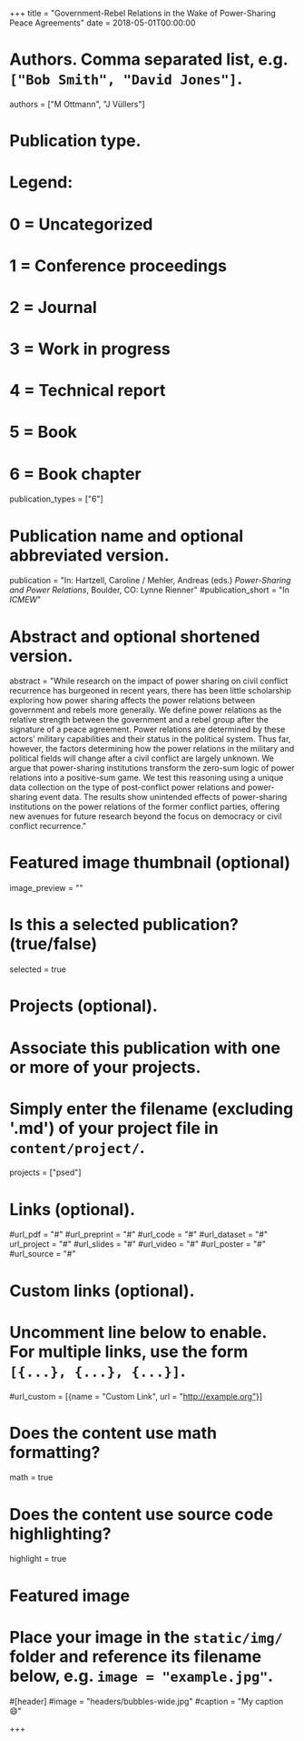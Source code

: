 +++
title = "Government-Rebel Relations in the Wake of Power-Sharing Peace Agreements"
date = 2018-05-01T00:00:00

# Authors. Comma separated list, e.g. `["Bob Smith", "David Jones"]`.
authors = ["M Ottmann", "J Vüllers"]

# Publication type.
# Legend:
# 0 = Uncategorized
# 1 = Conference proceedings
# 2 = Journal
# 3 = Work in progress
# 4 = Technical report
# 5 = Book
# 6 = Book chapter
publication_types = ["6"]

# Publication name and optional abbreviated version.
publication = "In: Hartzell, Caroline / Mehler, Andreas (eds.) *Power-Sharing and Power Relations*, Boulder, CO: Lynne Rienner"
#publication_short = "In *ICMEW*"

# Abstract and optional shortened version.
abstract = "While research on the impact of power sharing on civil conflict recurrence has burgeoned in recent years, there has been little scholarship exploring how power sharing affects the power relations between government and rebels more generally. We define power relations as the relative strength between the government and a rebel group after the signature of a peace agreement. Power relations are determined by these actors’ military capabilities and their status in the political system. Thus far, however, the factors determining how the power relations in the military and political fields will change after a civil conflict are largely unknown. We argue that power-sharing institutions transform the zero-sum logic of power relations into a positive-sum game. We test this reasoning using a unique data collection on the type of post-conflict power relations and power-sharing event data. The results show unintended effects of power-sharing institutions on the power relations of the former conflict parties, offering new avenues for future research beyond the focus on democracy or civil conflict recurrence."

# Featured image thumbnail (optional)
image_preview = ""

# Is this a selected publication? (true/false)
selected = true

# Projects (optional).
#   Associate this publication with one or more of your projects.
#   Simply enter the filename (excluding '.md') of your project file in `content/project/`.
projects = ["psed"]

# Links (optional).
#url_pdf = "#"
#url_preprint = "#"
#url_code = "#"
#url_dataset = "#"
url_project = "#"
#url_slides = "#"
#url_video = "#"
#url_poster = "#"
#url_source = "#"

# Custom links (optional).
#   Uncomment line below to enable. For multiple links, use the form `[{...}, {...}, {...}]`.
#url_custom = [{name = "Custom Link", url = "http://example.org"}]

# Does the content use math formatting?
math = true

# Does the content use source code highlighting?
highlight = true

# Featured image
# Place your image in the `static/img/` folder and reference its filename below, e.g. `image = "example.jpg"`.
#[header]
#image = "headers/bubbles-wide.jpg"
#caption = "My caption :smile:"

+++
